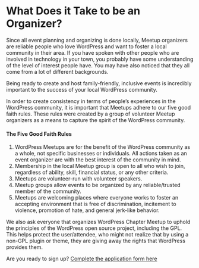 # What Does it Take to be an Organizer?

Since all event planning and organizing is done locally, Meetup organizers are reliable people who love WordPress and want to foster a local community in their area. If you have spoken with other people who are involved in technology in your town, you probably have some understanding of the level of interest people have. You may have also noticed that they all come from a lot of different backgrounds.

Being ready to create and host family-friendly, inclusive events is incredibly important to the success of your local WordPress community.

In order to create consistency in terms of people’s experiences in the WordPress community, it is important that Meetups adhere to our five good faith rules. These rules were created by a group of volunteer Meetup organizers as a means to capture the spirit of the WordPress community.

#### The Five Good Faith Rules

1.  WordPress Meetups are for the benefit of the WordPress community as a whole, not specific businesses or individuals. All actions taken as an event organizer are with the best interest of the community in mind.
2.  Membership in the local Meetup group is open to all who wish to join, regardless of ability, skill, financial status, or any other criteria.
3.  Meetups are volunteer-run with volunteer speakers.
4.  Meetup groups allow events to be organized by any reliable/trusted member of the community.
5.  Meetups are welcoming places where everyone works to foster an accepting environment that is free of discrimination, incitement to violence, promotion of hate, and general jerk-like behavior.

We also ask everyone that organizes WordPress Chapter Meetup to uphold the principles of the WordPress open source project, including the GPL. This helps protect the user/attendee, who might not realize that by using a non-GPL plugin or theme, they are giving away the rights that WordPress provides them.

Are you ready to sign up? [Complete the application form here](https://make.wordpress.org/community/handbook/meetup-organizer/getting-started/interest-form/)

<!--
*   [To-do](# "To-do")
-->
